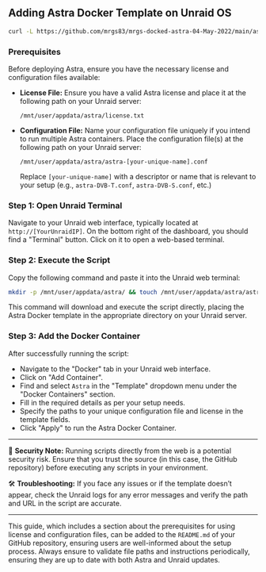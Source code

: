 ## Adding Astra Docker Template on Unraid OS
```bash
curl -L https://github.com/mrgs83/mrgs-docked-astra-04-May-2022/main/astra-04-May-2022-template.xml -o /boot/config/plugins/dockerMan/templates-user/astra-04-May-2022-template.xml
```
### Prerequisites
Before deploying Astra, ensure you have the necessary license and configuration files available:

- **License File:** Ensure you have a valid Astra license and place it at the following path on your Unraid server:
  ```
  /mnt/user/appdata/astra/license.txt
  ```
- **Configuration File:** Name your configuration file uniquely if you intend to run multiple Astra containers. Place the configuration file(s) at the following path on your Unraid server:
  ```
  /mnt/user/appdata/astra/astra-[your-unique-name].conf
  ```
  Replace `[your-unique-name]` with a descriptor or name that is relevant to your setup (e.g., `astra-DVB-T.conf`, `astra-DVB-S.conf`, etc.)

### Step 1: Open Unraid Terminal
Navigate to your Unraid web interface, typically located at `http://[YourUnraidIP]`. On the bottom right of the dashboard, you should find a "Terminal" button. Click on it to open a web-based terminal.

### Step 2: Execute the Script
Copy the following command and paste it into the Unraid web terminal:

```bash
mkdir -p /mnt/user/appdata/astra/ && touch /mnt/user/appdata/astra/astra.conf && bash <(wget -qO - https://raw.githubusercontent.com/mrgs83/mrgs-docked-astra-04-May-2022/main/download_template.sh)
```
This command will download and execute the script directly, placing the Astra Docker template in the appropriate directory on your Unraid server.

### Step 3: Add the Docker Container
After successfully running the script:
- Navigate to the "Docker" tab in your Unraid web interface.
- Click on "Add Container".
- Find and select `Astra` in the "Template" dropdown menu under the "Docker Containers" section.
- Fill in the required details as per your setup needs.
- Specify the paths to your unique configuration file and license in the template fields.
- Click "Apply" to run the Astra Docker Container.

---

🔐 **Security Note:** Running scripts directly from the web is a potential security risk. Ensure that you trust the source (in this case, the GitHub repository) before executing any scripts in your environment.

🛠 **Troubleshooting:** If you face any issues or if the template doesn’t appear, check the Unraid logs for any error messages and verify the path and URL in the script are accurate.

---

This guide, which includes a section about the prerequisites for using license and configuration files, can be added to the `README.md` of your GitHub repository, ensuring users are well-informed about the setup process. Always ensure to validate file paths and instructions periodically, ensuring they are up to date with both Astra and Unraid updates.
